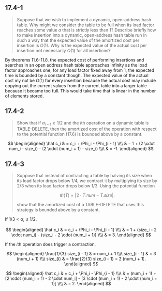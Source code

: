 ## 17.4-1

> Suppose that we wish to implement a dynamic, open-address hash table. Why might we consider the table to be full when its load factor reaches some value $\alpha$ that is strictly less than $1$? Describe briefly how to make insertion into a dynamic, open-address hash table run in such a way that the expected value of the amortized cost per insertion is $O(1)$. Why is the expected value of the actual cost per insertion not necessarily $O(1)$ for all insertions?

By theorems 11.6-11.8, the expected cost of performing insertions and searches in an open address hash table approaches infinity as the load factor approaches one, for any load factor fixed away from $1$, the expected time is bounded by a constant though. The expected value of the actual cost my not be $O(1)$ for every insertion because the actual cost may include copying out the current values from the current table into a larger table because it became too full. This would take time that is linear in the number of elements stored.

## 17.4-2

> Show that if $\alpha_{i - 1} \ge 1 / 2$ and the $i$th operation on a dynamic table is $\text{TABLE-DELETE}$, then the amortized cost of the operation with respect to the potential function $\text{(17.6)}$ is bounded above by a constant.

$$
\begin{aligned}
\hat c_i & = c_i + \Phi_i - \Phi_{i - 1} \\\\
         & = 1 + (2 \cdot num_i - size_i) - (2 \cdot (num_i + 1) - size_i) \\\\
         & = -1.
\end{aligned}
$$

## 17.4-3

> Suppose that instead of contracting a table by halving its size when its load factor drops below $1 / 4$, we contract it by multiplying its size by $2 / 3$ when its load factor drops below $1 / 3$. Using the potential function
>
> $$\Phi(T) = | 2 \cdot T.num - T.size |,$$
>
> show that the amortized cost of a $\text{TABLE-DELETE}$ that uses this strategy is bounded above by a constant.

If $1 / 3 < \alpha_i \le 1 / 2$,

$$
\begin{aligned}
\hat c_i & = c_i + \Phi_i - \Phi_{i - 1} \\\\
         & = 1 + (size_i - 2 \cdot num_i) - (size_i - 2 \cdot (num_i + 1)) \\\\
         & = 3.
\end{aligned}
$$

If the $i$th operation does trigger a contraction,

$$
\begin{aligned}
\frac{1}{3} size_{i - 1} & = num_i + 1 \\\\
            size_{i - 1} & = 3 (num_i + 1) \\\\
            size_{i}     & = \frac{2}{3} size_{i - 1} = 2 (num_i + 1).
\end{aligned}
$$

$$
\begin{aligned}
\hat c_i & = c_i + \Phi_i - \Phi_{i - 1} \\\\
         & = (num_i + 1) + [2 \cdot (num_i + 1) - 2 \cdot num_i] - [3 \cdot (num_i + 1) - 2 \cdot (num_i + 1)] \\\\
         & = 2.
\end{aligned}
$$
